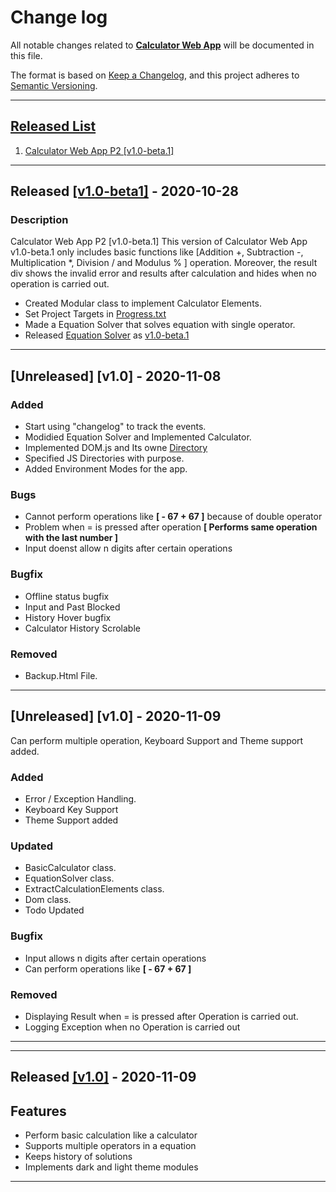 # Change log
All notable changes related to [**Calculator Web App**](./)  will be documented in this file.


The format is based on [Keep a Changelog](https://keepachangelog.com/en/1.0.0/),
and this project adheres to [Semantic Versioning](https://semver.org/spec/v2.0.0.html).
___

## [Released List](https://github.com/itSubeDibesh/Calculator/releases)
1. [Calculator Web App P2 [v1.0-beta.1]](https://github.com/itSubeDibesh/Calculator/releases/tag/v1.0-beta.1)


___
## Released [[v1.0-beta1]](https://github.com/itSubeDibesh/Calculator/releases/tag/v1.0-beta.1) - 2020-10-28

### __Description__ 
Calculator Web App P2 [v1.0-beta.1] This version of Calculator Web App v1.0-beta.1 only includes basic functions like [Addition +, Subtraction -, Multiplication *, Division / and Modulus % ] operation. Moreover, the result div shows the invalid error and results after calculation and hides when no operation is carried out.

- Created Modular class to implement Calculator Elements.
- Set Project Targets in [Progress.txt](../progress.txt)
- Made a Equation Solver that solves equation with single operator.
- Released [Equation Solver](https://github.com/itSubeDibesh/Calculator/releases/tag/v1.0-beta.1) as [v1.0-beta.1](https://github.com/itSubeDibesh/Calculator/releases/tag/v1.0-beta.1)

___

## [Unreleased] [v1.0] - 2020-11-08
### __Added__
- Start using "changelog" to track the events.
- Modidied Equation Solver and Implemented Calculator.
- Implemented DOM.js and Its owne [Directory](./Scripts/Dom)
- Specified JS Directories with purpose.
- Added Environment Modes for the app.

### __Bugs__
-  Cannot perform operations like __[ - 67 + 67 ]__ because of double operator
-  Problem when = is pressed after operation __[ Performs same operation with the last number ]__
- Input doenst allow n digits after certain operations

### __Bugfix__
- Offline status bugfix
- Input and Past Blocked
- History Hover bugfix
- Calculator History Scrolable

### __Removed__
- Backup.Html File.
___

## [Unreleased] [v1.0] - 2020-11-09
Can perform multiple operation, Keyboard Support and Theme support added.
### __Added__
- Error / Exception Handling.
- Keyboard Key Support
- Theme Support added

### __Updated__
- BasicCalculator class.
- EquationSolver class.
- ExtractCalculationElements class.
- Dom class.
- Todo Updated

### __Bugfix__
- Input allows n digits after certain operations
- Can perform operations like __[ - 67 + 67 ]__

### __Removed__
- Displaying Result when = is pressed after Operation is carried out.
- Logging Exception when no Operation is carried out

___

___
## Released [[v1.0]](https://github.com/itSubeDibesh/Calculator/releases/tag/v1.0) - 2020-11-09

## Features
- Perform basic calculation like a calculator
- Supports multiple operators in a equation
- Keeps history of solutions
- Implements dark and light theme modules

___

